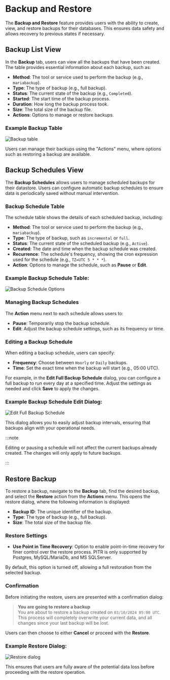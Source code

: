 # Backup and Restore

The **Backup and Restore** feature provides users with the ability to create, view, and restore backups for their databases. This ensures data safety and allows recovery to previous states if necessary.

## Backup List View

In the **Backup** tab, users can view all the backups that have been created. The table provides essential information about each backup, such as:

- **Method**: The tool or service used to perform the backup (e.g., `mariabackup`).
- **Type**: The type of backup (e.g., full backup).
- **Status**: The current state of the backup (e.g., `Completed`).
- **Started**: The start time of the backup process.
- **Duration**: How long the backup process took.
- **Size**: The total size of the backup file.
- **Actions**: Options to manage or restore backups.

### Example Backup Table

![Backup table](../images/restore_backup.png)

Users can manage their backups using the "Actions" menu, where options such as restoring a backup are available.

## Backup Schedules View

The **Backup Schedules** allows users to manage scheduled backups for their datastore. Users can configure automatic backup schedules to ensure data is periodically saved without manual intervention.

### Backup Schedule Table

The schedule table shows the details of each scheduled backup, including:

- **Method**: The tool or service used to perform the backup (e.g., `mariabackup`).
- **Type**: The type of backup, such as `incremental` or `full`.
- **Status**: The current state of the scheduled backup (e.g., `Active`).
- **Created**: The date and time when the backup schedule was created.
- **Recurrence**: The schedule's frequency, showing the cron expression used for the schedule (e.g., `TZ=UTC 5 * * *`).
- **Action**: Options to manage the schedule, such as **Pause** or **Edit**.

### Example Backup Schedule Table:

![Backup Schedule Options](../images/backup_schedule.png)

### Managing Backup Schedules

The **Action** menu next to each schedule allows users to:

- **Pause**: Temporarily stop the backup schedule.
- **Edit**: Adjust the backup schedule settings, such as its frequency or time.

### Editing a Backup Schedule

When editing a backup schedule, users can specify:

- **Frequency**: Choose between `Hourly` or `Daily` backups.
- **Time**: Set the exact time when the backup will start (e.g., 05:00 UTC).

For example, in the **Edit Full Backup Schedule** dialog, you can configure a full backup to run every day at a specified time. Adjust the settings as needed and click **Save** to apply the changes.

### Example Backup Schedule Edit Dialog:

![Edit Full Backup Schedule](../images/backup_schedule_edit.png)

This dialog allows you to easily adjust backup intervals, ensuring that backups align with your operational needs.

:::note

Editing or pausing a schedule will not affect the current backups already created. The changes will only apply to future backups.

:::

## Restore Backup

To restore a backup, navigate to the **Backup** tab, find the desired backup, and select the **Restore** action from the **Actions** menu. This opens the restore dialog, where the following information is displayed:

- **Backup ID**: The unique identifier of the backup.
- **Type**: The type of backup (e.g., full backup).
- **Size**: The total size of the backup file.

### Restore Settings

- **Use Point in Time Recovery**: Option to enable point-in-time recovery for finer control over the restore process. PITR is only supported by Postgres, MySQL/MariaDb, and MS SQLServer.

By default, this option is turned off, allowing a full restoration from the selected backup.

### Confirmation

Before initiating the restore, users are presented with a confirmation dialog:

> **You are going to restore a backup**  
> You are about to restore a backup created on `03/10/2024 05:00 UTC`.  
> This process will completely overwrite your current data, and all changes since your last backup will be lost.

Users can then choose to either **Cancel** or proceed with the **Restore**.

### Example Restore Dialog:

![Restore dialog](../images/restore_backup_dialog.png)

This ensures that users are fully aware of the potential data loss before proceeding with the restore operation.
